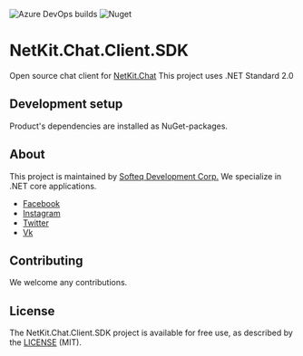 ﻿![Azure DevOps builds](https://dev.azure.com/SofteqDevelopment/NetKit/_apis/build/status/Chat.Client.SDK/Chat-Client-CI-Build)
![Nuget](https://img.shields.io/nuget/v/Softeq.NetKit.Chat.SignalRClient.svg)

# NetKit.Chat.Client.SDK

Open source chat client for [NetKit.Chat](https://github.com/Softeq/NetKit.Chat) 
This project uses .NET Standard 2.0

## Development setup

Product's dependencies are installed as NuGet-packages.

## About

This project is maintained by [Softeq Development Corp.](https://www.softeq.com/)
We specialize in .NET core applications.

 - [Facebook](https://web.facebook.com/Softeq.by/)
 - [Instagram](https://www.instagram.com/softeq/)
 - [Twitter](https://twitter.com/Softeq)
 - [Vk](https://vk.com/club21079655)

## Contributing

We welcome any contributions.

## License

The NetKit.Chat.Client.SDK project is available for free use, as described by the [LICENSE](/LICENSE) (MIT).
